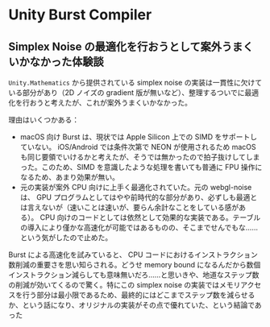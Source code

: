 # Unity Burst Compiler

## Simplex Noise の最適化を行おうとして案外うまくいかなかった体験談

`Unity.Mathematics` から提供されている simplex noise の実装は一貫性に欠けている部分があり（2D ノイズの gradient 版が無いなど）、整理するついでに最適化を行おうと考えたが、これが案外うまくいかなかった。

理由はいくつかある：

- macOS 向け Burst は、現状では Apple Silicon 上での SIMD をサポートしていない。 iOS/Android では条件次第で NEON が使用されるため macOS も同じ要領でいけるかと考えたが、そうでは無かったので拍子抜けしてしまった。このため、SIMD を意識したような処理を書いても普通に FPU 操作になるため、あまり効果が無い。
- 元の実装が案外 CPU 向けに上手く最適化されていた。元の webgl-noise は、 GPU プログラムとしてはやや前時代的な部分があり、必ずしも最適とは言えないが（速いことは速いが、要らん余計なことをしている感がある）。 CPU 向けのコードとしては依然として効果的な実装である。テーブルの導入により僅かな高速化が可能ではあるものの、そこまでせんでもな……という気がしたので止めた。

Burst による高速化を試みていると、 CPU コードにおけるインストラクション数削減の重要さを思い知らされる。どうせ memory bound になるんだから数個インストラクション減らしても意味無いだろ……と思いきや、地道なステップ数の削減が効いてくるので驚く。特にこの simplex noise の実装ではメモリアクセスを行う部分は最小限であるため、最終的にはどこまでステップ数を減らせるか、という話になり、オリジナルの実装がその点で優れていた、という結論であった
